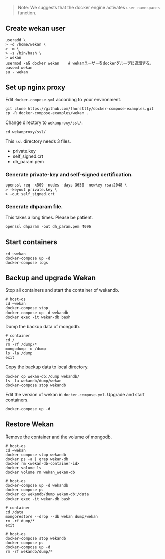 > Note:
> We suggests that the docker engine activates `user namespaces` function.


## Create wekan user

``` shell-session
useradd \
> -d /home/wekan \
> -m \
> -s /bin/bash \
> wekan
usermod -aG docker wekan    # wekanユーザーをdockerグループに追加する。
passwd wekan
su - wekan
```


##  Set up nginx proxy


Edit `docker-compose.yml` according to your environment. 

``` shell-session
git clone https://github.com/fhorsttty/docker-compose-examples.git
cp -R docker-compose-examples/wekan .
```


Change directory to `wekanproxy/ssl/`.

```shell-session
cd wekanproxy/ssl/
```


This `ssl` directory needs 3 files.

- private.key
- self_signed.crt
- dh_param.pem


### Generate private-key and self-signed certification.

``` shell-session
openssl req -x509 -nodes -days 3650 -newkey rsa:2048 \
> -keyout private.key \
> -out self_signed.crt
```


### Generate dhparam file.


This takes a long times. Please be patient.
```
openssl dhparam -out dh_param.pem 4096
```


## Start containers


``` shell-session
cd ~wekan
docker-compose up -d
docker-compose logs
```


## Backup and upgrade Wekan


Stop all containers and start the container of wekandb.

``` shell-session
# host-os
cd ~wekan
docker-compose stop
docker-compose up -d wekandb
docker exec -it wekan-db bash
```


Dump the backup data of mongodb.

``` shell-session
# container
cd /
rm -rf /dump/*
mongodump -o /dump
ls -la /dump
exit
```


Copy the backup data to local directory.

``` shell-session
docker cp wekan-db:/dump wekandb/
ls -la wekandb/dump/wekan
docker-compose stop wekandb
```


Edit the version of wekan in `docker-compose.yml`.
Upgrade and start containers.

``` shell-session
docker-compose up -d
```


## Restore Wekan

Remove the container and the volume of mongodb.

``` shell-session
# host-os
cd ~wekan
docker-compose stop wekandb
docker ps -a | grep wekan-db
docker rm <wekan-db-container-id>
docker volume ls
docker volume rm wekan_wekan-db
```


``` shell-session
# host-os
docker-compose up -d wekandb
docker-compose ps
docker cp wekandb/dump wekan-db:/data
docker exec -it wekan-db bash
```


``` shell-session
# container
cd /data
mongorestore --drop --db wekan dump/wekan
rm -rf dump/*
exit
```


``` shell-session
# host-os
docker-compose stop wekandb
docker-compose ps
docker-compose up -d
rm -rf wekandb/dump/*
```
